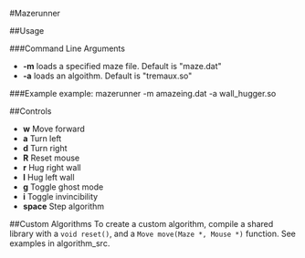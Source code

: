 #Mazerunner

##Usage

###Command Line Arguments
- **-m** loads a specified maze file.  Default is "maze.dat"
- **-a** loads an algoithm.  Default is "tremaux.so"

###Example
example: mazerunner -m amazeing.dat -a wall_hugger.so

##Controls
- **w** Move forward
- **a** Turn left
- **d** Turn right
- **R** Reset mouse 
- **r** Hug right wall
- **l** Hug left wall
- **g** Toggle ghost mode
- **i** Toggle invincibility
- **space** Step algorithm

##Custom Algorithms
To create a custom algorithm, compile a 
shared library with a `void reset()`,
and a `Move move(Maze *, Mouse *)` function.
See examples in algorithm_src.
